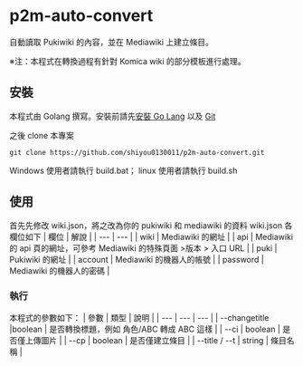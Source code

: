 # p2m-auto-convert

自動讀取 Pukiwiki 的內容，並在 Mediawiki 上建立條目。

※注：本程式在轉換過程有針對 Komica wiki 的部分模板進行處理。

## 安裝
本程式由 Golang 撰寫。安裝前請先[安裝 Go Lang](https://golang.org/doc/install) 以及 [Git](https://git-scm.com/downloads)

之後 clone 本專案

```
git clone https://github.com/shiyou0130011/p2m-auto-convert.git
```

Windows 使用者請執行 build.bat； linux 使用者請執行 build.sh

## 使用
首先先修改 wiki.json，將之改為你的 pukiwiki 和 mediawiki 的資料
wiki.json 各欄位如下
| 欄位 | 解說 |
| --- | --- |
| wiki | Mediawiki 的網址 |
| api | Mediawiki 的 api 頁的網址，可參考 Mediawiki 的特殊頁面 >版本 > 入口 URL |
| puki | Pukiwiki 的網址 |
| account | Mediawiki 的機器人的帳號 |
| password | Mediawiki 的機器人的密碼 |

### 執行
本程式的參數如下：
| 參數 | 類型  | 說明 |
| --- | --- | --- |
| --changetitle |boolean |  是否轉換標題，例如 角色/ABC 轉成 ABC 這樣 |
| --ci | boolean | 是否僅上傳圖片 |
| --cp | boolean | 是否僅建立條目 |
| --title / --t | string | 條目名稱 |

